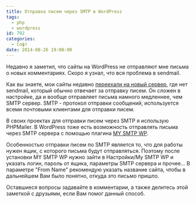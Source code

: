 ```yaml
---
title: Отправка писем через SMTP в WordPress
tags:
  - php
  - wordpress
id: 792
categories:
  - Софт
date: 2014-08-26 19:00:00
---
```


Недавно я заметил, что сайты на WordPress не отправляют мне письма о новых комментариях. Скоро я узнал, что вся проблема в sendmail. <!--more-->

Как вы знаете, мои сайты недавно [переехали на новый сервер](http://atnartur.ru/osobennosti-ustanovki-wordpress-na-nginx/ "Особенности установки WordPress на nginx"), где нет sendmail, который обычно отвечает за отправку писем. Он сложен в настройке, да и вообще отправляет письма намного медленнее, чем SMTP сервер. SMTP - протокол отправки сообщений, используется всеми почтовыми клиентами для отправки писем.

В своих проектах для отправки писем через SMTP я использую PHPMailer. В WordPress тоже есть возможность отправлять письма через SMTP сервера c помощью плагина [MY SMTP WP](https://wordpress.org/plugins/my-smtp-wp/).

Особенностью отправки писем по SMTP является то, что для работы нужен ящик, с которого письма будут отправляться. Поэтому после установки MY SMTP WP нужно зайти в Настройки/My SMTP WP и указать логин, пароль от ящика, параметры SMTP сервера и прочее... В параметре "From Name" рекомендую указать название сайта, чтобы в дальнейшем Вам было понятно, откуда это письмо пришло.

Оставшиеся вопросы задавайте в комментарии, а также делитесь этой заметкой с друзьями, если Вам помог данный способ.